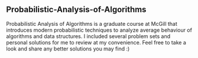 ## Probabilistic-Analysis-of-Algorithms
Probabilistic Analysis of Algorithms is a graduate course at McGill that introduces modern probabilistic techniques to analyze average behaviour of algorithms and data structures. I included several problem sets and personal solutions for me to review at my convenience. Feel free to take a look and share any better solutions you may find :)
